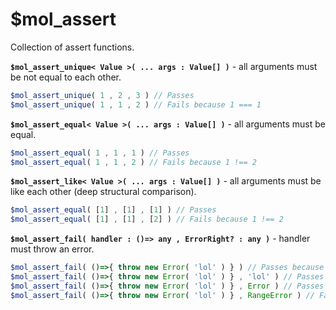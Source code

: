 # $mol_assert

Collection of assert functions.

**`$mol_assert_unique< Value >( ... args : Value[] )`** - all arguments must be not equal to each other.

```typescript
$mol_assert_unique( 1 , 2 , 3 ) // Passes
$mol_assert_unique( 1 , 1 , 2 ) // Fails because 1 === 1
```

**`$mol_assert_equal< Value >( ... args : Value[] )`** - all arguments must be equal.

```typescript
$mol_assert_equal( 1 , 1 , 1 ) // Passes
$mol_assert_equal( 1 , 1 , 2 ) // Fails because 1 !== 2
```

**`$mol_assert_like< Value >( ... args : Value[] )`** - all arguments must be like each other (deep structural comparison).

```typescript
$mol_assert_equal( [1] , [1] , [1] ) // Passes
$mol_assert_equal( [1] , [1] , [2] ) // Fails because 1 !== 2
```

**`$mol_assert_fail( handler : ()=> any , ErrorRight? : any )`** - handler must throw an error.

```typescript
$mol_assert_fail( ()=>{ throw new Error( 'lol' ) } ) // Passes because throws error
$mol_assert_fail( ()=>{ throw new Error( 'lol' ) } , 'lol' ) // Passes because throws right message
$mol_assert_fail( ()=>{ throw new Error( 'lol' ) } , Error ) // Passes because throws right class
$mol_assert_fail( ()=>{ throw new Error( 'lol' ) } , RangeError ) // Fails because error isn't RangeError
```
